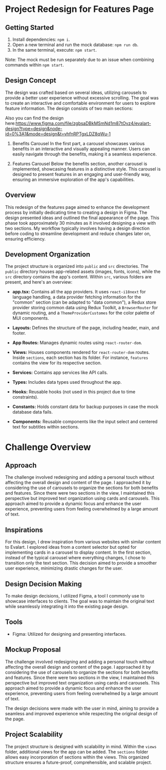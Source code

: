 # Project Redesign for Features Page

## Getting Started

1. Install dependencies: `npm i`.
2. Open a new terminal and run the mock database: `npm run db`.
3. In the same terminal, execute: `npm start`.

Note: The mock must be run separately due to an issue when combining commands within `npm start`.

## Design Concept

The design was crafted based on several ideas, utilizing carousels to provide a better user experience without excessive scrolling. The goal was to create an interactive and comfortable environment for users to explore feature information. The design consists of two main sections:

Also you can find the design here:https://www.figma.com/file/zgbsaDBkMSmNd1m87tOvz4/evalart-design?type=design&node-id=0%3A1&mode=design&t=vhfnRPTgxLDZ8qWu-1

1. Benefits Carousel
   In the first part, a carousel showcases various benefits in an interactive and visually appealing manner. Users can easily navigate through the benefits, making it a seamless experience.

2. Features Carousel
   Below the benefits section, another carousel is implemented, showcasing features in a distinctive style. This carousel is designed to present features in an engaging and user-friendly way, ensuring an immersive exploration of the app's capabilities.

## Overview

This redesign of the features page aimed to enhance the development process by initially dedicating time to creating a design in Figma. The design presented ideas and outlined the final appearance of the page. This phase took approximately 30 minutes as it involved designing a view with two sections. My workflow typically involves having a design direction before coding to streamline development and reduce changes later on, ensuring efficiency.

## Development Organization

The project structure is organized into `public` and `src` directories. The `public` directory houses app-related assets (images, fonts, icons), while the `src` directory contains the app's content. Within `src`, various folders are present, and here's an overview:

- **app.tsx:** Contains all the app providers. It uses `react-i18next` for language handling, a data provider fetching information for the "common" section (can be adapted to "data common"), a Redux store provider storing common data using Redux Toolkit, a `BrowserRouter` for dynamic routing, and a `ThemeProviderCustomes` for the color palette of MUI components.

- **Layouts:** Defines the structure of the page, including header, main, and footer.

- **App Routes:** Manages dynamic routes using `react-router-dom`.

- **Views:** Houses components rendered for `react-router-dom` routes. Inside `sections`, each section has its folder. For instance, `features` contains the view for its respective section.

- **Services:** Contains app services like API calls.

- **Types:** Includes data types used throughout the app.

- **Hooks:** Reusable hooks (not used in this project due to time constraints).

- **Constants:** Holds constant data for backup purposes in case the mock database data fails.

- **Components:** Reusable components like the input select and centered text for subtitles within sections.

# Challenge Overview

## Approach

The challenge involved redesigning and adding a personal touch without affecting the overall design and content of the page. I approached it by considering the use of carousels to organize the sections for both benefits and features. Since there were two sections in the view, I maintained this perspective but improved text organization using cards and carousels. This approach aimed to provide a dynamic focus and enhance the user experience, preventing users from feeling overwhelmed by a large amount of text.

## Inspirations

For this design, I drew inspiration from various websites with similar content to Evalart. I explored ideas from a content selector but opted for implementing cards in a carousel to display content. In the first section, instead of the typical carousel where everything changes, I chose to transition only the text section. This decision aimed to provide a smoother user experience, minimizing drastic changes for the user.

## Design Decision Making

To make design decisions, I utilized Figma, a tool I commonly use to showcase interfaces to clients. The goal was to maintain the original text while seamlessly integrating it into the existing page design.

## Tools

- Figma: Utilized for designing and presenting interfaces.

## Mockup Proposal

The challenge involved redesigning and adding a personal touch without affecting the overall design and content of the page. I approached it by considering the use of carousels to organize the sections for both benefits and features. Since there were two sections in the view, I maintained this perspective but improved text organization using cards and carousels. This approach aimed to provide a dynamic focus and enhance the user experience, preventing users from feeling overwhelmed by a large amount of text.

The design decisions were made with the user in mind, aiming to provide a seamless and improved experience while respecting the original design of the page.

## Project Scalability

The project structure is designed with scalability in mind. Within the `views` folder, additional views for the app can be added. The `sections` folder allows easy incorporation of sections within the views. This organized structure ensures a future-proof, comprehensible, and scalable project.
